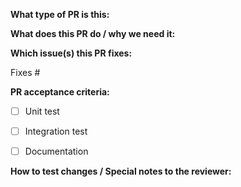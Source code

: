 <!-- 
Thank you for opening a PR! Here are some things you need to know before submitting:

1. Please read our developer guideline: https://github\.com/danielpickens/astra/wiki/Dev:-astra-dev-Guidelines
2. Label this PR accordingly with the '/kind' line
3. Ensure you have written and ran the appropriate tests: https://github\.com/danielpickens/astra/wiki/Dev:-Writing-and-running-tests
4. Read how we approve and LGTM each PR: https://github\.com/danielpickens/astra/wiki/Pull-Requests:-Review-guideline

Documentation:

If you are pushing a change to documentation, please read: https://github\.com/danielpickens/astra/wiki/Documentation:-Contributing
-->

**What type of PR is this:**

<!--
Add one of the following kinds:
/kind bug
/kind feature

Additionally, add one or more [`area/*` label(s)](https://github\.com/danielpickens/astra/labels?q=area%2F) if applicable. For example:
/area documentation
/area testing
/area refactoring

Feel free to use other [labels](https://github\.com/danielpickens/astra/labels) as needed. However one of the above labels must be present or the PR will not be reviewed. This instruction is for reviewers as well.
-->

**What does this PR do / why we need it:**

**Which issue(s) this PR fixes:**
<!-- 
Specifying the issue will automatically close it when this PR is merged
-->

Fixes #

**PR acceptance criteria:**

- [ ] Unit test 

- [ ] Integration test 

- [ ] Documentation 

**How to test changes / Special notes to the reviewer:**

